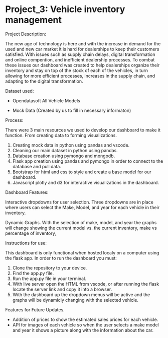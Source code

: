 # Project_3: Vehicle inventory management

Project Description: 

The new age of technology is here and with the increase in demand for the used and new car market it is hard for dealerships to keep their customers satisfied. With issues such as supply chain delays, digital transformation and online compention, and inefficient dealership processes. To combat these issues our dashboard was created to help dealerships organize their inventory and stay on top of the stock of each of the vehicles, in turn allowing for more efficient processes, increases in the supply chain, and adapting to the digital transformation. 

Dataset used: 

  - Opendatasoft All Vehicle Models

  - Mock Data (Created by us to fill in necessary informaton) 

Process:

There were 3 main resources we used to develop our dashboard to make it function. From creating data to forming visualizations.
  1. Creating mock data in python using pandas and vscode.
  2. Cleaning our main dataset in python using pandas.
  3. Database creation using pymongo and mongodb.
  4. Flask app creation using pandas and pymongo in order to connect to the database and pull data.
  5. Bootstrap for html and css to style and create a base model for our dashboard.
  6. Javascript plotly and d3 for interactive visualizations in the dashboard.

Dashboard Features: 

Interactive dropdowns for user selection. 
Three dropdowns are in place where users can select the Make, Model, and year for each vehicle in their inventory. 

Dynamic Graphs. 
With the selection of make, model, and year the graphs will change showing the current model vs. the current inventory, make vs percentage of inventory, 

Instructions for use: 

This dashboard is only functional when hosted localy on a computer using the flask app. In order to run the dashboard you must: 
  1. Clone the repository to your device.
  2. Find the app.py file.
  3. Run the app.py file in your terminal.
  4. With live server open the HTML from vscode, or after running the flask locate the server link and copy it into a browser.
  5. With the dashboard up the dropdown menus will be active and the graphs will be dynamicly changing with the selected vehicle.

Features for Future Updates.

  - Addition of prices to show the estimated sales prices for each vehicle. 
  - API for images of each vehicle so when the user selects a make model and year it shows a picture along with the information about the car. 
  



   

